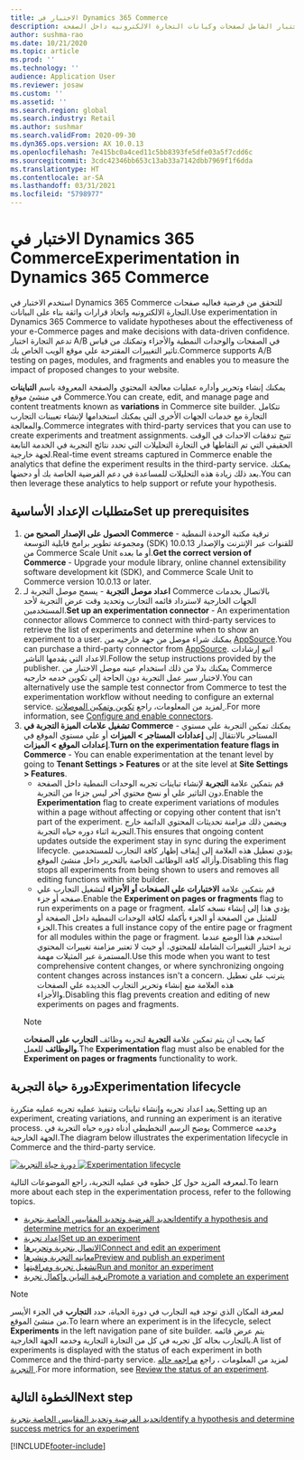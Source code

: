 ```yaml
---
title: الاختبار في Dynamics 365 Commerce
description: يتيح الاختبار إنشاء تخطيط الصفحة وعمليات معالجة المحتوى وتحريرها وإدارتها في منشئ المواقع. يتيح دعم الاختبار الشامل لصفحات وكيانات التجارة الالكترونيه داخل الصفحة.
author: sushma-rao
ms.date: 10/21/2020
ms.topic: article
ms.prod: ''
ms.technology: ''
audience: Application User
ms.reviewer: josaw
ms.custom: ''
ms.assetid: ''
ms.search.region: global
ms.search.industry: Retail
ms.author: sushmar
ms.search.validFrom: 2020-09-30
ms.dyn365.ops.version: AX 10.0.13
ms.openlocfilehash: 7e415bc0a4ced11c5bb8393fe5dfe03a5f7cdd6c
ms.sourcegitcommit: 3cdc42346bb653c13ab33a7142dbb7969f1f6dda
ms.translationtype: HT
ms.contentlocale: ar-SA
ms.lasthandoff: 03/31/2021
ms.locfileid: "5798977"
---
```

# <a name="experimentation-in-dynamics-365-commerce"></a><span data-ttu-id="1104c-104">الاختبار في Dynamics 365 Commerce</span><span class="sxs-lookup"><span data-stu-id="1104c-104">Experimentation in Dynamics 365 Commerce</span></span>
<span data-ttu-id="1104c-105">استخدم الاختبار في Dynamics 365 Commerce للتحقق من فرضية فعاليه صفحات التجارة الالكترونيه واتخاذ قرارات واثقة بناء على البيانات.</span><span class="sxs-lookup"><span data-stu-id="1104c-105">Use experimentation in Dynamics 365 Commerce to validate hypotheses about the effectiveness of your e-Commerce pages and make decisions with data-driven confidence.</span></span> <span data-ttu-id="1104c-106">تدعم التجارة اختبار A/B في الصفحات والوحدات النمطية والأجزاء وتمكنك من قياس تاثير التغييرات المقترحة علي موقع الويب الخاص بك.</span><span class="sxs-lookup"><span data-stu-id="1104c-106">Commerce supports A/B testing on pages, modules, and fragments and enables you to measure the impact of proposed changes to your website.</span></span>

<span data-ttu-id="1104c-107">يمكنك إنشاء وتحرير وأداره عمليات معالجة المحتوي والصفحة المعروفة باسم **التباينات** في منشئ موقع Commerce.</span><span class="sxs-lookup"><span data-stu-id="1104c-107">You can create, edit, and manage page and content treatments known as **variations** in Commerce site builder.</span></span> <span data-ttu-id="1104c-108">تتكامل التجارة مع خدمات الجهات الأخرى التي يمكنك استخدامها لإنشاء تعيينات التجارب والمعالجة.</span><span class="sxs-lookup"><span data-stu-id="1104c-108">Commerce integrates with third-party services that you can use to create experiments and treatment assignments.</span></span> <span data-ttu-id="1104c-109">تتيح تدفقات الاحداث في الوقت الحقيقي التي تم التقاطها في التجارة التحليلات التي تحدد نتائج التجربة في الخدمة التابعة لجهة خارجية.</span><span class="sxs-lookup"><span data-stu-id="1104c-109">Real-time event streams captured in Commerce enable the analytics that define the experiment results in the third-party service.</span></span> <span data-ttu-id="1104c-110">يمكنك بعد ذلك زيادة هذه التحليلات للمساعدة في دعم الفرضية الخاصة بك أو دحضها.</span><span class="sxs-lookup"><span data-stu-id="1104c-110">You can then leverage these analytics to help support or refute your hypothesis.</span></span>

## <a name="set-up-prerequisites"></a><span data-ttu-id="1104c-111"> متطلبات الإعداد الأساسية</span><span class="sxs-lookup"><span data-stu-id="1104c-111">Set up prerequisites</span></span>
1. <span data-ttu-id="1104c-112">**الحصول على الإصدار الصحيح من Commerce** - ترقية مكتبة الوحدة النمطية ومجموعة تطوير برامج قابلية التوسعة (SDK) للقنوات عبر الإنترنت والإصدار 10.0.13 من Commerce Scale Unit أو ما بعده.</span><span class="sxs-lookup"><span data-stu-id="1104c-112">**Get the correct version of Commerce** - Upgrade your module library, online channel extensibility software development kit (SDK), and Commerce Scale Unit to Commerce version 10.0.13 or later.</span></span>
1. <span data-ttu-id="1104c-113">**اعداد موصل التجربة** - يسمح موصل التجربة لـ Commerce بالاتصال بخدمات الجهات الخارجية لاسترداد قائمه التجارب وتحديد وقت عرض التجربة لأحد المستخدمين.</span><span class="sxs-lookup"><span data-stu-id="1104c-113">**Set up an experimentation connector** - An experimentation connector allows Commerce to connect with third-party services to retrieve the list of experiments and determine when to show an experiment to a user.</span></span> <span data-ttu-id="1104c-114">يمكنك شراء موصل من جهة خارجيه من [AppSource](https://appsource.microsoft.com).</span><span class="sxs-lookup"><span data-stu-id="1104c-114">You can purchase a third-party connector from [AppSource](https://appsource.microsoft.com).</span></span> <span data-ttu-id="1104c-115">اتبع إرشادات الاعداد التي يقدمها الناشر.</span><span class="sxs-lookup"><span data-stu-id="1104c-115">Follow the setup instructions provided by the publisher.</span></span> <span data-ttu-id="1104c-116">يمكنك بدلا من ذلك استخدام عينه موصل الاختبار من Commerce لاختبار سير عمل التجربة دون الحاجة إلى تكوين خدمه خارجيه.</span><span class="sxs-lookup"><span data-stu-id="1104c-116">You can alternatively use the sample test connector from Commerce to test the experimentation workflow without needing to configure an external service.</span></span> <span data-ttu-id="1104c-117">لمزيد من المعلومات، راجع [تكوين وتمكين الموصلات ](e-commerce-extensibility/connectors.md).</span><span class="sxs-lookup"><span data-stu-id="1104c-117">For more information, see [Configure and enable connectors](e-commerce-extensibility/connectors.md).</span></span> 
1. <span data-ttu-id="1104c-118">**تشغيل علامات الميزة التجربة في Commerce** - يمكنك تمكين التجربة علي مستوي المستاجر بالانتقال إلى **إعدادات المستاجر > الميزات** أو علي مستوي الموقع في **إعدادات الموقع > الميزات**.</span><span class="sxs-lookup"><span data-stu-id="1104c-118">**Turn on the experimentation feature flags in Commerce** - You can enable experimentation at the tenant level by going to **Tenant Settings > Features** or at the site level at **Site Settings > Features**.</span></span>
    - <span data-ttu-id="1104c-119">قم بتمكين علامة **التجربة** لإنشاء تباينات تجربه الوحدات النمطية داخل الصفحة دون التاثير علي أو نسخ محتوي آخر ليس جزءا من التجربة.</span><span class="sxs-lookup"><span data-stu-id="1104c-119">Enable the **Experimentation** flag to create experiment variations of modules within a page without affecting or copying other content that isn't part of the experiment.</span></span> <span data-ttu-id="1104c-120">ويضمن ذلك مزامنة تحديثات المحتوي الدائمة خارج التجربة اثناء دوره حياه التجربة.</span><span class="sxs-lookup"><span data-stu-id="1104c-120">This ensures that ongoing content updates outside the experiment stay in sync during the experiment lifecycle.</span></span> <span data-ttu-id="1104c-121">يؤدي تعطيل هذه العلامة إلى إيقاف إظهار كافة التجارب للمستخدمين وأزاله كافة الوظائف الخاصة بالتحرير داخل منشئ الموقع.</span><span class="sxs-lookup"><span data-stu-id="1104c-121">Disabling this flag stops all experiments from being shown to users and removes all editing functions within site builder.</span></span>
    - <span data-ttu-id="1104c-122">قم بتمكين علامة **الاختبارات علي الصفحات أو الأجزاء** لتشغيل التجارب علي صفحه أو جزء.</span><span class="sxs-lookup"><span data-stu-id="1104c-122">Enable the **Experiment on pages or fragments** flag to run experiments on a page or fragment.</span></span> <span data-ttu-id="1104c-123">يؤدي هذا إلى إنشاء نسخه كامله للمثيل من الصفحة أو الجزء بأكمله لكافة الوحدات النمطية داخل الصفحة أو الجزء.</span><span class="sxs-lookup"><span data-stu-id="1104c-123">This creates a full instance copy of the entire page or fragment for all modules within the page or fragment.</span></span> <span data-ttu-id="1104c-124">استخدم هذا الوضع عندما تريد اختبار التغييرات الشاملة للمحتوي، أو حيث لا تعتبر مزامنة تغييرات المحتوي المستمرة عبر المثيلات مهمة.</span><span class="sxs-lookup"><span data-stu-id="1104c-124">Use this mode when you want to test comprehensive content changes, or where synchronizing ongoing content changes across instances isn't a concern.</span></span> <span data-ttu-id="1104c-125">يترتب على تعطيل هذه العلامة منع إنشاء وتحرير التجارب الجديده علي الصفحات والأجزاء.</span><span class="sxs-lookup"><span data-stu-id="1104c-125">Disabling this flag prevents creation and editing of new experiments on pages and fragments.</span></span>
    > [!NOTE]
    > <span data-ttu-id="1104c-126">كما يجب ان يتم تمكين علامة **التجربة** لتجربه وظائف **التجارب على الصفحات والوظائف** للعمل.</span><span class="sxs-lookup"><span data-stu-id="1104c-126">The **Experimentation** flag must also be enabled for the **Experiment on pages or fragments** functionality to work.</span></span>
    
## <a name="experimentation-lifecycle"></a><span data-ttu-id="1104c-127">دورة حياة التجربة</span><span class="sxs-lookup"><span data-stu-id="1104c-127">Experimentation lifecycle</span></span>
<span data-ttu-id="1104c-128">يعد اعداد تجربه وإنشاء تباينات وتنفيذ عمليه تجربه عمليه متكررة.</span><span class="sxs-lookup"><span data-stu-id="1104c-128">Setting up an experiment, creating variations, and running an experiment is an iterative process.</span></span> <span data-ttu-id="1104c-129">يوضح الرسم التخطيطي أدناه دوره حياه التجربة في Commerce وخدمه الجهة الخارجية.</span><span class="sxs-lookup"><span data-stu-id="1104c-129">The diagram below illustrates the experimentation lifecycle in Commerce and the third-party service.</span></span> 

<span data-ttu-id="1104c-130">[ ![دورة حياة التجربة](./media/experimentation_lifecycle.svg) ](./media/experimentation_lifecycle.svg#lightbox)</span><span class="sxs-lookup"><span data-stu-id="1104c-130">[ ![Experimentation lifecycle](./media/experimentation_lifecycle.svg) ](./media/experimentation_lifecycle.svg#lightbox)</span></span>

<span data-ttu-id="1104c-131">لمعرفه المزيد حول كل خطوه في عمليه التجربة، راجع الموضوعات التالية.</span><span class="sxs-lookup"><span data-stu-id="1104c-131">To learn more about each step in the experimentation process, refer to the following topics.</span></span>
- [<span data-ttu-id="1104c-132">تحديد الفرضية وتحديد المقاييس الخاصة بتجربة</span><span class="sxs-lookup"><span data-stu-id="1104c-132">Identify a hypothesis and determine metrics for an experiment</span></span>](experimentation-identify.md)
- [<span data-ttu-id="1104c-133">إعداد تجربة</span><span class="sxs-lookup"><span data-stu-id="1104c-133">Set up an experiment</span></span>](experimentation-setup.md)
- [<span data-ttu-id="1104c-134">الاتصال بتجربة وتحريرها</span><span class="sxs-lookup"><span data-stu-id="1104c-134">Connect and edit an experiment</span></span>](experimentation-connect-edit.md)
- [<span data-ttu-id="1104c-135">معاينه التجربة ونشرها</span><span class="sxs-lookup"><span data-stu-id="1104c-135">Preview and publish an experiment</span></span>](experimentation-preview-publish.md)
- [<span data-ttu-id="1104c-136">تشغيل تجربة ومراقبتها</span><span class="sxs-lookup"><span data-stu-id="1104c-136">Run and monitor an experiment</span></span>](experimentation-run-monitor.md)
- [<span data-ttu-id="1104c-137">ترقية التباين وإكمال تجربة</span><span class="sxs-lookup"><span data-stu-id="1104c-137">Promote a variation and complete an experiment</span></span>](experimentation-review-complete.md)

> [!NOTE]
> <span data-ttu-id="1104c-138">لمعرفة المكان الذي توجد فيه التجارب في دورة الحياة، حدد **التجارب** في الجزء الأيسر من منشئ الموقع.</span><span class="sxs-lookup"><span data-stu-id="1104c-138">To learn where an experiment is in the lifecycle, select **Experiments** in the left navigation pane of site builder.</span></span> <span data-ttu-id="1104c-139">يتم عرض قائمه بالتجارب بحاله كل تجربه في كل من التجارة التجارية وخدمه الجهة الخارجية.</span><span class="sxs-lookup"><span data-stu-id="1104c-139">A list of experiments is displayed with the status of each experiment in both Commerce and the third-party service.</span></span> <span data-ttu-id="1104c-140">لمزيد من المعلومات ، راجع [مراجعه حاله التجربة ](experimentation-status.md).</span><span class="sxs-lookup"><span data-stu-id="1104c-140">For more information, see [Review the status of an experiment](experimentation-status.md).</span></span>

## <a name="next-step"></a><span data-ttu-id="1104c-141">الخطوة التالية</span><span class="sxs-lookup"><span data-stu-id="1104c-141">Next step</span></span>
[<span data-ttu-id="1104c-142">تحديد الفرضية وتحديد المقاييس الخاصة بتجربة</span><span class="sxs-lookup"><span data-stu-id="1104c-142">Identify a hypothesis and determine success metrics for an experiment</span></span>](experimentation-identify.md) 


[!INCLUDE[footer-include](../includes/footer-banner.md)]